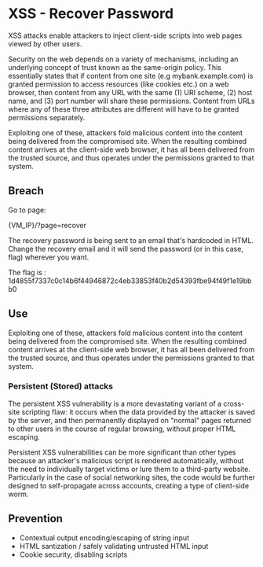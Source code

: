 # XSS - Recover Password

XSS attacks enable attackers to inject client-side scripts into web pages viewed by other users.

Security on the web depends on a variety of mechanisms, including an underlying concept of trust 
known as the same-origin policy. This essentially states that if content from one site 
(e.g mybank.example.com) is granted permission to access resources (like cookies etc.) on a web browser, 
then content from any URL with the same (1) URI scheme, (2) host name, and (3) port number will share 
these permissions. Content from URLs where any of these three attributes are different will 
have to be granted permissions separately.

Exploiting one of these, attackers fold malicious content into the content being delivered from the compromised site.
When the resulting combined content arrives at the client-side web browser, it has all been delivered from the trusted source,
and thus operates under the permissions granted to that system.


## Breach

Go to page:

{VM_IP}/?page=recover

The recovery password is being sent to an email that's hardcoded in HTML.
Change the recovery email and it will send the password (or in this case, flag) wherever you want.

The flag is : 1d4855f7337c0c14b6f44946872c4eb33853f40b2d54393fbe94f49f1e19bbb0


## Use

Exploiting one of these, attackers fold malicious content into the content being delivered from the compromised site.
When the resulting combined content arrives at the client-side web browser, 
it has all been delivered from the trusted source, and thus operates under the permissions granted
to that system.


### Persistent (Stored) attacks

The persistent XSS vulnerability is a more devastating variant of a cross-site scripting flaw: 
it occurs when the data provided by the attacker is saved by the server, and then permanently displayed 
on "normal" pages returned to other users in the course of regular browsing, without proper HTML escaping.

Persistent XSS vulnerabilities can be more significant than other types because an attacker's malicious 
script is rendered automatically, without the need to individually target victims or lure them to a 
third-party website. Particularly in the case of social networking sites, the code would be further designed
to self-propagate across accounts, creating a type of client-side worm.


## Prevention

- Contextual output encoding/escaping of string input
- HTML santization / safely validating untrusted HTML input
- Cookie security, disabling scripts
